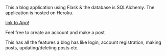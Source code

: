 This a blog application using Flask & the database is SQLAlchemy. The application is hosted on Heroku.

[link to App!](https://pushkar-laulkar-flask-web-app.herokuapp.com)

Feel free to create an account and make a post

This has all the features a blog has like login, account registration, making posts, updating/deleting posts etc.
